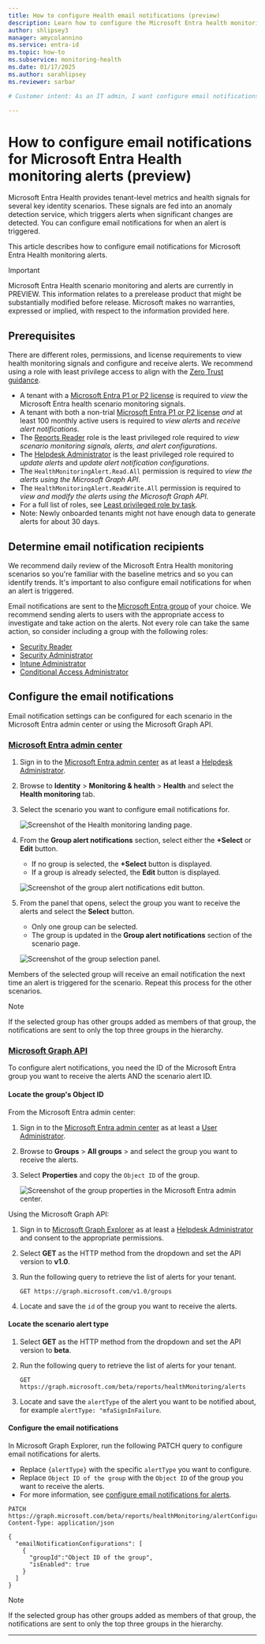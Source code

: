 ```yaml
---
title: How to configure Health email notifications (preview)
description: Learn how to configure the Microsoft Entra health monitoring email notifications to monitor and improve the health of your tenant.
author: shlipsey3
manager: amycolannino
ms.service: entra-id
ms.topic: how-to
ms.subservice: monitoring-health
ms.date: 01/17/2025
ms.author: sarahlipsey
ms.reviewer: sarbar

# Customer intent: As an IT admin, I want configure email notifications for when my tenant receives a Microsoft Entra Health alert.

---
```


# How to configure email notifications for Microsoft Entra Health monitoring alerts (preview)

Microsoft Entra Health provides tenant-level metrics and health signals for several key identity scenarios. These signals are fed into an anomaly detection service, which triggers alerts when significant changes are detected. You can configure email notifications for when an alert is triggered.

This article describes how to configure email notifications for Microsoft Entra Health monitoring alerts.

> [!IMPORTANT]
> Microsoft Entra Health scenario monitoring and alerts are currently in PREVIEW.
> This information relates to a prerelease product that might be substantially modified before release. Microsoft makes no warranties, expressed or implied, with respect to the information provided here.

## Prerequisites

There are different roles, permissions, and license requirements to view health monitoring signals and configure and receive alerts. We recommend using a role with least privilege access to align with the [Zero Trust guidance](/security/zero-trust/zero-trust-overview).

- A tenant with a [Microsoft Entra P1 or P2 license](../../fundamentals/get-started-premium.md) is required to *view* the Microsoft Entra health scenario monitoring signals.
- A tenant with both a non-trial [Microsoft Entra P1 or P2 license](../../fundamentals/get-started-premium.md) *and* at least 100 monthly active users is required to *view alerts* and *receive alert notifications*.
- The [Reports Reader](../role-based-access-control/permissions-reference.md#reports-reader) role is the least privileged role required to *view scenario monitoring signals, alerts, and alert configurations*.
- The [Helpdesk Administrator](../role-based-access-control/permissions-reference.md#helpdesk-administrator) is the least privileged role required to *update alerts* and *update alert notification configurations*.
- The `HealthMonitoringAlert.Read.All` permission is required to *view the alerts using the Microsoft Graph API*.
- The `HealthMonitoringAlert.ReadWrite.All` permission is required to *view and modify the alerts using the Microsoft Graph API*.
- For a full list of roles, see [Least privileged role by task](../role-based-access-control/delegate-by-task.md#monitoring-and-health---audit-and-sign-in-logs).
- Note: Newly onboarded tenants might not have enough data to generate alerts for about 30 days.

## Determine email notification recipients

We recommend daily review of the Microsoft Entra Health monitoring scenarios so you're familiar with the baseline metrics and so you can identify trends. It's important to also configure email notifications for when an alert is triggered.

Email notifications are sent to the [Microsoft Entra group](../../fundamentals/concept-learn-about-groups.md) of your choice. We recommend sending alerts to users with the appropriate access to investigate and take action on the alerts. Not every role can take the same action, so consider including a group with the following roles: 

- [Security Reader](../role-based-access-control/permissions-reference.md#security-reader)
- [Security Administrator](../role-based-access-control/permissions-reference.md#security-administrator)
- [Intune Administrator](../role-based-access-control/permissions-reference.md#intune-administrator)
- [Conditional Access Administrator](../role-based-access-control/permissions-reference.md#conditional-access-administrator)

## Configure the email notifications

Email notification settings can be configured for each scenario in the Microsoft Entra admin center or using the Microsoft Graph API.

### [Microsoft Entra admin center](#tab/microsoft-entra-admin-center)

1. Sign in to the [Microsoft Entra admin center](https://entra.microsoft.com) as at least a [Helpdesk Administrator](../role-based-access-control/permissions-reference.md#helpdesk-administrator).

1. Browse to **Identity** > **Monitoring & health** > **Health** and select the **Health monitoring** tab.

1. Select the scenario you want to configure email notifications for.

    ![Screenshot of the Health monitoring landing page.](media/howto-configure-health-alert-emails/health-monitoring-landing-page.png)

1. From the **Group alert notifications** section, select either the **+Select** or **Edit** button.
    - If no group is selected, the **+Select** button is displayed.
    - If a group is already selected, the **Edit** button is displayed.

    ![Screenshot of the group alert notifications edit button.](media/howto-configure-health-alert-emails/email-notifications-edit-button.png)

1. From the panel that opens, select the group you want to receive the alerts and select the **Select** button. 
    - Only one group can be selected.
    - The group is updated in the **Group alert notifications** section of the scenario page.

    ![Screenshot of the group selection panel.](media/howto-configure-health-alert-emails/select-email-notification-group.png)

Members of the selected group will receive an email notification the next time an alert is triggered for the scenario. Repeat this process for the other scenarios.

> [!NOTE]
> If the selected group has other groups added as members of that group, the notifications are sent to only the top three groups in the hierarchy.

### [Microsoft Graph API](#tab/microsoft-graph-api)

To configure alert notifications, you need the ID of the Microsoft Entra group you want to receive the alerts AND the scenario alert ID. 

#### Locate the group's Object ID

From the Microsoft Entra admin center:

1. Sign in to the [Microsoft Entra admin center](https://entra.microsoft.com) as at least a [User Administrator](../role-based-access-control/permissions-reference.md#user-administrator).
1. Browse to **Groups** > **All groups** > and select the group you want to receive the alerts.
1. Select **Properties** and copy the `Object ID` of the group. 

      ![Screenshot of the group properties in the Microsoft Entra admin center.](media/howto-configure-health-alert-emails/locate-group-id.png)

Using the Microsoft Graph API:
1. Sign in to [Microsoft Graph Explorer](https://developer.microsoft.com/en-us/graph/graph-explorer) as at least a [Helpdesk Administrator](../role-based-access-control/permissions-reference.md#helpdesk-administrator) and consent to the appropriate permissions.
1. Select **GET** as the HTTP method from the dropdown and set the API version to **v1.0**.
1. Run the following query to retrieve the list of alerts for your tenant.

    ```
    GET https://graph.microsoft.com/v1.0/groups
    ```
1. Locate and save the `id` of the group you want to receive the alerts.

#### Locate the scenario alert type

1. Select **GET** as the HTTP method from the dropdown and set the API version to **beta**.
1. Run the following query to retrieve the list of alerts for your tenant.

    ```http
    GET https://graph.microsoft.com/beta/reports/healthMonitoring/alerts
    ```
1. Locate and save the `alertType` of the alert you want to be notified about, for example `alertType: "mfaSignInFailure`.

#### Configure the email notifications

In Microsoft Graph Explorer, run the following PATCH query to configure email notifications for alerts.

- Replace `{alertType}` with the specific `alertType` you want to configure.
- Replace `Object ID of the group` with the `Object ID` of the group you want to receive the alerts.
- For more information, see [configure email notifications for alerts](/graph/api/healthmonitoring-alertconfiguration-update?view=graph-rest-beta&preserve-view=true).

```http
PATCH https://graph.microsoft.com/beta/reports/healthMonitoring/alertConfigurations/{alertType}
Content-Type: application/json

{
  "emailNotificationConfigurations": [
    {
      "groupId":"Object ID of the group",
      "isEnabled": true
    }
  ]
}
```
> [!NOTE]
> If the selected group has other groups added as members of that group, the notifications are sent to only the top three groups in the hierarchy.

---

